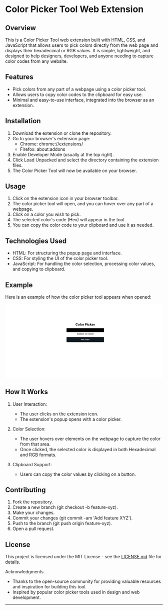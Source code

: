 # Color Picker Tool Web Extension

## Overview
This is a Color Picker Tool web extension built with HTML, CSS, and JavaScript that allows users to pick colors directly from the web page and displays their hexadecimal or RGB values. It is simple, lightweight, and designed to help designers, developers, and anyone needing to capture color codes from any website.


## Features
- Pick colors from any part of a webpage using a color picker tool.
- Allows users to copy color codes to the clipboard for easy use.
- Minimal and easy-to-use interface, integrated into the browser as an extension.

## Installation

1. Download the extension or clone the repository.
2. Go to your browser's extension page:
   - Chrome: chrome://extensions/
   - Firefox: about:addons
3. Enable Developer Mode (usually at the top right).
4. Click Load Unpacked and select the directory containing the extension files.
5. The Color Picker Tool will now be available on your browser.

## Usage

1. Click on the extension icon in your browser toolbar.
2. The color picker tool will open, and you can hover over any part of a webpage.
3. Click on a color you wish to pick.
4. The selected color's code (Hex) will appear in the tool.
5. You can copy the color code to your clipboard and use it as needed.

## Technologies Used
- HTML: For structuring the popup page and interface.
- CSS: For styling the UI of the color picker tool.
- JavaScript: For handling the color selection, processing color values, and copying to clipboard.

## Example

Here is an example of how the color picker tool appears when opened:

![Color Picker Example](./assets/screenshot.jpeg)


## How It Works

1. User Interaction: 
   - The user clicks on the extension icon.
   - The extension's popup opens with a color picker.
   
2. Color Selection: 
   - The user hovers over elements on the webpage to capture the color from that area.
   - Once clicked, the selected color is displayed in both Hexadecimal and RGB formats.

3. Clipboard Support: 
   - Users can copy the color values by clicking on a button.

## Contributing

1. Fork the repository.
2. Create a new branch (git checkout -b feature-xyz).
3. Make your changes.
4. Commit your changes (git commit -am 'Add feature XYZ').
5. Push to the branch (git push origin feature-xyz).
6. Open a pull request.

## License

This project is licensed under the MIT License - see the [LICENSE.md](LICENSE.md) file for details.

Acknowledgments

- Thanks to the open-source community for providing valuable resources and inspiration for building this tool.
- Inspired by popular color picker tools used in design and web development.

---
